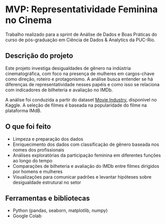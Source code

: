 # MVP: Representatividade Feminina no Cinema

Trabalho realizado para a sprint de Análise de Dados e Boas Práticas do curso de pós-graduação em Ciência de Dados & Analytics da PUC-Rio.

## Descrição do projeto

Este projeto investiga desigualdades de gênero na indústria cinematográfica, com foco na presença de mulheres em cargos-chave como direção, roteiro e protagonismo. A análise busca entender se há diferenças de representatividade nesses papéis e como isso se relaciona com indicadores de bilheteria e avaliação no IMDb.

A análise foi conduzida a partir do dataset [Movie Industry](https://www.kaggle.com/datasets/danielgrijalvas/movies/data), disponível no Kaggle. A seleção de filmes é baseada na popularidade do filme na plataforma IMdB.

## O que foi feito

- Limpeza e preparação dos dados
- Enriquecimento dos dados com classificação de gênero baseada nos nomes dos profissionais
- Análises exploratórias da participação feminina em diferentes funções ao longo do tempo
- Comparações de bilheteria e avaliação do IMDb entre filmes dirigidos por homens e mulheres
- Visualizações para comunicar padrões e levantar hipóteses sobre desigualdade estrutural no setor

## Ferramentas e bibliotecas

- Python (pandas, seaborn, matplotlib, numpy)
- Google Colab
